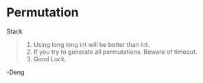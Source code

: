 # Permutation
 Stack

>1. Using long long int will be better than int.
>2. If you try to generate all permutations. Beware of timeout.
>3. Good Luck.

-Deng
